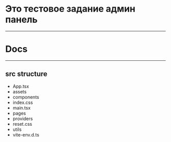 # Это тестовое задание админ панель

---

# Docs

---


## src structure 
- App.tsx
- assets
- components
- index.css
- main.tsx
- pages
- providers
- reset.css
- utils
- vite-env.d.ts
